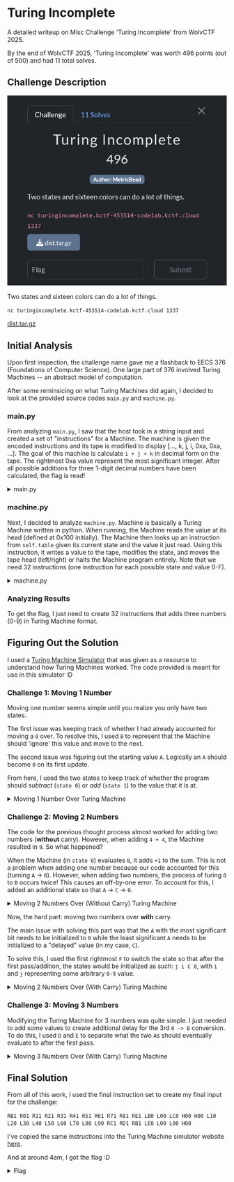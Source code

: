 # Turing Incomplete

A detailed writeup on Misc Challenge 'Turing Incomplete' from WolvCTF 2025.

By the end of WolvCTF 2025, 'Turing Incomplete' was worth 496 points (out of 500) and had 11 total solves.

## Challenge Description

![Turing Incomplete Challenge](/assets/turing_incomplete.png)

Two states and sixteen colors can do a lot of things.

`nc turingincomplete.kctf-453514-codelab.kctf.cloud 1337`

[dist.tar.gz](/assets/dist.tar.gz)

## Initial Analysis

Upon first inspection, the challenge name gave me a flashback to EECS 376 (Foundations of Computer Science). One large part of 376 involved Turing Machines -- an abstract model of computation.

After some reminsicing on what Turing Machines did again, I decided to look at the provided source codes `main.py` and `machine.py`.

### main.py

From analyzing `main.py`, I saw that the host took in a string input and created a set of "instructions" for a Machine. The machine is given the encoded instructions and its tape is modified to display [..., k, j, i, 0xa, 0xa, ...]. The goal of this machine is calculate `i + j + k` in decimal form on the tape. The rightmost 0xa value represent the most significant integer. After all possible additions for three 1-digit decimal numbers have been calculated, the flag is read!
<details>
  <summary> main.py </summary>

  ```python
  def main():
  instructions = input()
  encoded = []
  for instruction in instructions.split():
      move, write, state = instruction 
      encoded.append(Instruction(move, int(write, base=16), int(state, base=16)))
  for i in range(10):
      for j in range(10):
          for k in range(10):
              machine = Machine(encoded)
              tape = machine.tape
              tape[machine.head] = i
              tape[machine.head-1] = j
              tape[machine.head-2] = k
              tape[machine.head+1] = 0xa
              tape[machine.head+2] = 0xa
              end_location = machine.head + 1
              machine.run()
              assert (machine.tape[end_location] == i + j + k) or (machine.tape[end_location] + machine.tape[end_location + 1] * 10) == i + j + k
  with open("flag.txt", "rb") as flag:
      print(flag.read())
  ```  
</details>

### machine.py

Next, I decided to analyze `machine.py`. Machine is basically a Turing Machine written in python. When running, the Machine reads the value at its head (defined at 0x100 initially). The Machine then looks up an instruction from `self.table` given its current state and the value it just read. Using this instruction, it writes a value to the tape, modifies the state, and moves the tape head (left/right) or halts the Machine program entirely. Note that we need 32 instructions (one instruction for each possible state and value 0-F).

<details>
    <summary> machine.py </summary>

  ```python
  class Instruction:
      def __init__(self, move: str, write: int, state: int):
          self.move = move
          self.write = write
          self.state = state
  
  class Machine:
      def __init__(self, instructions):
          assert len(instructions) == 0x20
          self.table = [{},{}]
          self.head = 0x100
          self.tape = [0xf] * 0x200
          self.state = 0
          for i in range(0x20):
              self.table[i//0x10][i%0x10] = instructions[i]
      def run(self):
          while True:
              instruction = self.tape[self.head]
              instruction = self.table[self.state][instruction]
              self.tape[self.head] = instruction.write
              self.state = instruction.state
              if instruction.move == "H":
                  break
              elif instruction.move == "R":
                  self.head+=1
              elif instruction.move == "L":
                  self.head-=1
  ```

</details>

### Analyzing Results

To get the flag, I just need to create 32 instructions that adds three numbers (0-9) in Turing Machine format.

## Figuring Out the Solution

I used a [Turing Machine Simulator](https://turingmachine.io/) that was given as a resource to understand how Turing Machines worked. The code provided is meant for use in this simulator :D

### Challenge 1: Moving 1 Number

Moving one number seems simple until you realize you only have two states.

The first issue was keeping track of whether I had already accounted for moving a `0` over. To resolve this, I used `B` to represent that the Machine should 'ignore' this value and move to the next. 

The second issue was figuring out the starting value `A`. Logically an `A` should become `0` on its first update.

From here, I used the two states to keep track of whether the program should *subtract* (`state 0`) or *add* (`state 1`) to the value that it is at.

<details>
    <summary> Moving 1 Number Over Turing Machine</summary>

    This Turing Machine moves the value (0-9) over to the `A` position in the tape. 

    ```
    input: '9A'
    blank: 'F'
    start state: sub
    table:
        # subtract
        sub:
            0: {write: B, R: add}
            1: {write: 0, R: add}
            2: {write: 1, R: add}
            3: {write: 2, R: add}
            4: {write: 3, R: add}
            5: {write: 4, R: add}
            6: {write: 5, R: add}
            7: {write: 6, R: add}
            8: {write: 7, R: add}
            9: {write: 8, R: add}
            B: {write: B, L: sub}
        # add
        add:
            0: {write: 1, L: sub}
            1: {write: 2, L: sub}
            2: {write: 3, L: sub}
            3: {write: 4, L: sub}
            4: {write: 5, L: sub}
            5: {write: 6, L: sub}
            6: {write: 7, L: sub}
            7: {write: 8, L: sub}
            8: {write: 9, L: sub}
            A: {write: 0, L: sub}
            B: {write B, R: add}
    ```
</details>

### Challenge 2: Moving 2 Numbers

The code for the previous thought process almost worked for adding two numbers (**without** carry). However, when adding `4 + 4`, the Machine resulted in `9`. So what happened?

When the Machine (in `state 0`) evaluates `0`, it adds `+1` to the sum. This is not a problem when adding one number because our code accounted for this (turning `A` -> `0`). However, when adding two numbers, the process of turing `0` to `B` occurs twice! This causes an off-by-one error. To account for this, I added an additional state so that `A` -> `C` -> `0`. 

<details>
    <summary> Moving 2 Numbers Over (Without Carry) Turing Machine</summary>

    This Turing Machine adds two values, `i` and `j`, over to the `A` position in the tape. Note that `0 <= i + j < 10`.

    ```
    input: '44A'
    blank: 'F'
    start state: start
    table:
        # Adjusts the tape position to be in the correct spot
        start:
            [0,1,2,3,4,5,6,7,8,9,A,B,C,D,E,F]: {R: sub}
        # subtract
        sub:
            0: {write: B, R: add}
            1: {write: 0, R: add}
            2: {write: 1, R: add}
            3: {write: 2, R: add}
            4: {write: 3, R: add}
            5: {write: 4, R: add}
            6: {write: 5, R: add}
            7: {write: 6, R: add}
            8: {write: 7, R: add}
            9: {write: 8, R: add}
            B: {write: B, L: sub}
        # add
        add:
            0: {write: 1, L: sub}
            1: {write: 2, L: sub}
            2: {write: 3, L: sub}
            3: {write: 4, L: sub}
            4: {write: 5, L: sub}
            5: {write: 6, L: sub}
            6: {write: 7, L: sub}
            7: {write: 8, L: sub}
            8: {write: 9, L: sub}
            A: {write: C, L: sub}
            B: {write: B, R: add}
            C: {write: 0, L: sub} # new
    ```

    
</details>

Now, the hard part: moving two numbers over **with** carry.

The main issue with solving this part was that the `A` with the most significant bit needs to be initialized to `0` while the least significant `A` needs to be initialized to a "delayed" value (in my case, `C`). 

To solve this, I used the first rightmost `F` to switch the state so that after the first pass/addition, the states would be initialized as such: `j i C 0`, with `i` and `j` representing some arbitrary `0-9` value.

<details>
<summary> Moving 2 Numbers Over (With Carry) Turing Machine</summary>

    This Turing Machine adds two values, `i` and `j`, over to the `AA` position in the tape.
    ```
    input: '11AA'
    blank: 'F'
    start state: start
    table:
    # Adjusts the tape position to be in the correct spot
    start:
        [0,1,2,3,4,5,6,7,8,9,A,B,C,D,E,F]: {R: sub}
    # subtract
    sub:
        0: {write: B, R: add}
        1: {write: 0, R: add}
        2: {write: 1, R: add}
        3: {write: 2, R: add}
        4: {write: 3, R: add}
        5: {write: 4, R: add}
        6: {write: 5, R: add}
        7: {write: 6, R: add}
        8: {write: 7, R: add}
        9: {write: 8, R: add}
        B: {write: B, L: sub}
        C: {write: C, L: sub} # new
    # add
    add:
        0: {write: 1, L: sub}
        1: {write: 2, L: sub}
        2: {write: 3, L: sub}
        3: {write: 4, L: sub}
        4: {write: 5, L: sub}
        5: {write: 6, L: sub}
        6: {write: 7, L: sub}
        7: {write: 8, L: sub}
        8: {write: 9, L: sub}
        9: {write: C, R: add} # new
        A: {write: C, R: add} # modified
        B: {write: B, R: add}
        C: {write: 0, L: sub}
        F: {write: F, L: add} # new
    ```

</details>

### Challenge 3: Moving 3 Numbers

Modifying the Turing Machine for 3 numbers was quite simple. I just needed to add some values to create additional delay for the 3rd `0 -> B` conversion. To do this, I used `D` and `E` to separate what the two `A`s should eventually evaluate to after the first pass.

<details>
    <summary> Moving 3 Numbers Over (With Carry) Turing Machine</summary>
    
    This Turing Machine adds 3 numbers (with carry) as wanted.

    ```
    input: '999AA'
    blank: 'F'
    start state: start
    table:
    # Adjusts the tape position to be in the correct spot
    start:
        [0,1,2,3,4,5,6,7,8,9,A,B,C,D,E,F]: {R: start1}
    start1:
        [0,1,2,3,4,5,6,7,8,9,A,B,C,D,E,F]: {R: sub}
    # subtract
    sub:
        0: {write: B, R: add}
        1: {write: 0, R: add}
        2: {write: 1, R: add}
        3: {write: 2, R: add}
        4: {write: 3, R: add}
        5: {write: 4, R: add}
        6: {write: 5, R: add}
        7: {write: 6, R: add}
        8: {write: 7, R: add}
        9: {write: 8, R: add}
        B: {write: B, L: sub}
        C: {write: 0, L: sub} # modified
        D: {write: C, L: sub} # new
    # add
    add:
        0: {write: 1, L: sub}
        1: {write: 2, L: sub}
        2: {write: 3, L: sub}
        3: {write: 4, L: sub}
        4: {write: 5, L: sub}
        5: {write: 6, L: sub}
        6: {write: 7, L: sub}
        7: {write: 8, L: sub}
        8: {write: 9, L: sub}
        9: {write: C, R: add}
        A: {write: D, R: add} # modified
        B: {write: B, R: add}
        C: {write: E, L: sub} # modified
        D: {write: 0, L: sub}
        E: {write: 0, L: sub} # new
        F: {write: F, L: add}
    ```
</details>

## Final Solution

From all of this work, I used the final instruction set to create my final input for the challenge:

```RB1 R01 R11 R21 R31 R41 R51 R61 R71 R81 RE1 LB0 L00 LC0 H00 H00 L10 L20 L30 L40 L50 L60 L70 L80 L90 RC1 RD1 RB1 LE0 L00 L00 H00```

I've copied the same instructions into the Turing Machine simulator website [here](turingmachine.io/?import-gist=3b269e9d65d942c9b678981722db37d1).

And at around 4am, I got the flag :D

<details>
    <summary> Flag </summary>

    wctf{jU5t_a_b1T_0f_s7At3}

</details>
